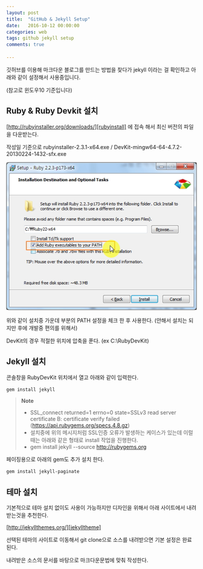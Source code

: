 ```yaml
---
layout: post
title:  "GitHub & Jekyll Setup"
date:   2016-10-12 00:00:00
categories: web
tags: github jekyll setup
comments: true

---
```


깃허브를 이용해 마크다운 블로그를 만드는 방법을 찾다가 jekyll 이라는 걸 확인하고 아래와 같이 설정해서 사용중입니다.

(참고로 윈도우10 기준입니다)

## Ruby & Ruby Devkit 설치

[http://rubyinstaller.org/downloads/][rubyinstall] 에 접속 해서 최신 버전의 파일을 다운받는다.

작성일 기준으로 rubyinstaller-2.3.1-x64.exe / DevKit-mingw64-64-4.7.2-20130224-1432-sfx.exe 


![루비설치화면](/images/20150911_jelky_install_02.jpg "이미지제목")

위와 같이 설치중 가운데 부분의 PATH 설정을 체크 한 후 사용한다. (안해서 설치는 되지만 후에 개발중 편의를 위해서)

DevKit의 경우 적절한 위치에 압축을 푼다. (ex C:\RubyDevKit)

## Jekyll 설치

콘솔창을 RubyDevKit 위치에서 열고 아래와 같이 입력한다.

``` bash 
gem install jekyll
```

> **Note**  
> - SSL_connect returned=1 errno=0 state=SSLv3 read server certificate B: certificate verify failed (https://api.rubygems.org/specs.4.8.gz)  
> - 설치중에 위의 메시지처럼 SSL인증 오류가 발생하는 케이스가 있는데 이럴때는 아래와 같은 형태로 install 작업을 진행한다.  
> - gem install jekyll --source http://rubygems.org  

페이징용으로 아래의 gem도 추가 설치 한다.
``` bash
gem install jekyll-paginate
```

## 테마 설치

기본적으로 테마 설치 없이도 사용이 가능하지만 디자인을 위해서 아래 사이트에서 내려받는것을 추천한다.

[http://jekyllthemes.org/][jekylltheme]

선택된 테마의 사이트로 이동해서 git clone으로 소스를 내려받으면 기본 설정은 완료된다.


[rubyinstall]: http://rubyinstaller.org/downloads/
[jekylltheme]: http://jekyllthemes.org/

내려받은 소스의 문서를 바탕으로 마크다운문법에 맞춰 작성한다.